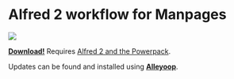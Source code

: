 # Alfred 2 workflow for Manpages

<div><img src="https://raw.github.com/skyzyx/manpages.alfredworkflow/master/screenshot.png"></div>

**[Download!](https://github.com/skyzyx/manpages.alfredworkflow/raw/master/manpages.alfredworkflow)**
Requires [Alfred 2 and the Powerpack](http://www.alfredapp.com/powerpack/).

Updates can be found and installed using **[Alleyoop](http://alfred.daniel.sh/Workflows/Alleyoop.alfredworkflow)**.
